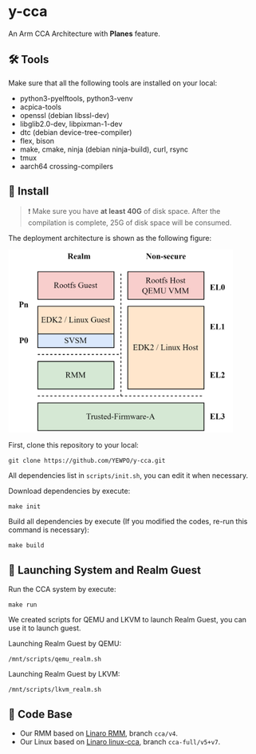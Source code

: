 # y-cca

An Arm CCA Architecture with **Planes** feature.

## 🛠️ Tools

Make sure that all the following tools are installed on your local:

- python3-pyelftools, python3-venv
- acpica-tools
- openssl (debian libssl-dev)
- libglib2.0-dev, libpixman-1-dev
- dtc (debian device-tree-compiler)
- flex, bison
- make, cmake, ninja (debian ninja-build), curl, rsync
- tmux
- aarch64 crossing-compilers

## 📌 Install

> ❗ Make sure you have **at least 40G** of disk space. After the compilation is complete, 25G of disk space will be consumed.

The deployment architecture is shown as the following figure:

<img src="https://raw.githubusercontent.com/YEWPO/yewpoblogonlinePic/main/cca-deploy.png" alt="cca-deploy" width=450px />

First, clone this repository to your local:

```shell
git clone https://github.com/YEWPO/y-cca.git
```

All dependencies list in `scripts/init.sh`, you can edit it when necessary.

Download dependencies by execute:

```shell
make init
```

Build all dependencies by execute (If you modified the codes, re-run this command is necessary):

```shell
make build
```

## 🚀 Launching System and Realm Guest

Run the CCA system by execute:

```shell
make run
```

We created scripts for QEMU and LKVM to launch Realm Guest, you can use it to launch guest.

Launching Realm Guest by QEMU:

```shell
/mnt/scripts/qemu_realm.sh
```

Launching Realm Guest by LKVM:

```shell
/mnt/scripts/lkvm_realm.sh
```

## 🔗 Code Base

- Our RMM based on [Linaro RMM](https://git.codelinaro.org/linaro/dcap/rmm), branch `cca/v4`.
- Our Linux based on [Linaro linux-cca](https://gitlab.arm.com/linux-arm/linux-cca), branch `cca-full/v5+v7`.
